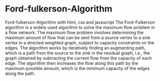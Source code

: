 # Ford-fulkerson-Algorithm
Ford-fulkerson-Algorithm with html, css and javascript
The Ford-Fulkerson algorithm is a widely used algorithm to solve the maximum flow problem in a flow network. The maximum flow problem involves determining the maximum amount of flow that can be sent from a source vertex to a sink vertex in a directed weighted graph, subject to capacity constraints on the edges.
The algorithm works by iteratively finding an augmenting path, which is a path from the source to the sink in the residual graph, i.e., the graph obtained by subtracting the current flow from the capacity of each edge. The algorithm then increases the flow along this path by the maximum possible amount, which is the minimum capacity of the edges along the path.



